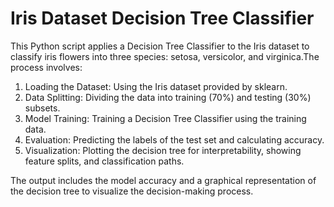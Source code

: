 # Iris Dataset Decision Tree Classifier
 This Python script applies a Decision Tree Classifier to the Iris dataset to classify iris flowers into three species: setosa, versicolor, and virginica.The process involves:
1.	Loading the Dataset: Using the Iris dataset provided by sklearn.
2.	Data Splitting: Dividing the data into training (70%) and testing (30%) subsets.
3.	Model Training: Training a Decision Tree Classifier using the training data.
4.	Evaluation: Predicting the labels of the test set and calculating accuracy.
5.	Visualization: Plotting the decision tree for interpretability, showing feature splits, and classification paths.

The output includes the model accuracy and a graphical representation of the decision tree to visualize the decision-making process.
